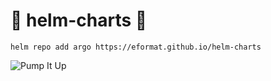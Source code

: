 # 🍾 helm-charts 🍾
```
helm repo add argo https://eformat.github.io/helm-charts
```

![Pump It Up](https://i.pinimg.com/originals/c4/43/fc/c443fcf40abba3f9e098d5bd25ca20be.gif)
